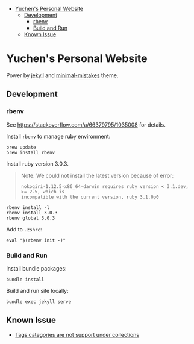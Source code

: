 - [Yuchen's Personal Website](#yuchens-personal-website)
  - [Development](#development)
    - [rbenv](#rbenv)
    - [Build and Run](#build-and-run)
  - [Known Issue](#known-issue)

# Yuchen's Personal Website

Power by [jekyll](https://jekyllrb.com/) and [minimal-mistakes](https://mmistakes.github.io/minimal-mistakes/) theme.

## Development

### rbenv

See https://stackoverflow.com/a/66379795/1035008 for details.

Install `rbenv` to manage ruby environment:

```
brew update
brew install rbenv
```

Install ruby version 3.0.3.

> Note: We could not install the latest version because of error:
> ```
> nokogiri-1.12.5-x86_64-darwin requires ruby version < 3.1.dev, >= 2.5, which is
> incompatible with the current version, ruby 3.1.0p0
> ```

```
rbenv install -l
rbenv install 3.0.3
rbenv global 3.0.3
```

Add to `.zshrc`:

```
eval "$(rbenv init -)"
```

### Build and Run

Install bundle packages:

```
bundle install
```

Build and run site locally:

```
bundle exec jekyll serve
```

## Known Issue

- [Tags categories are not support under collections](https://github.com/mmistakes/minimal-mistakes/issues/2426)